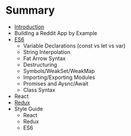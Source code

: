# Summary

* [Introduction](README.md)
* Building a Reddit App by Example
* [ES6](ES6.md)
   * Variable Declarations (const vs let vs var)
   * String Interpolation
   * Fat Arrow Syntax
   * Destructuring
   * Symbols/WeakSet/WeakMap
   * Importing/Exporting Modules
   * Promises and Aysnc/Await
   * Class Syntax
* React
* [Redux](React.md)
* Style Guide
   * React
   * Redux
   * ES6

